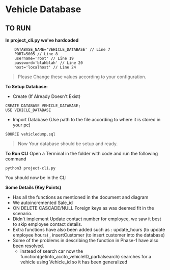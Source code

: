 # Vehicle Database  
## TO RUN

__In project_cli.py we've hardcoded__
```
    DATABASE_NAME='VEHICLE_DATABASE' // Line 7
    PORT=5005 // Line 8
    username='root' // Line 19
    password='blahblah' // Line 20
    host='localhost' // Line 24
```
> Please Change these values according to your configuration.

__To Setup Database:__
* Create (If Already Doesn't Exist)
```
CREATE DATABASE VEHICLE_DATABASE; 
USE VEHICLE_DATABASE
```
* Import Database (Use path to the file according to where it is stored in your pc)
```
SOURCE vehicledump.sql
```
>  Now Your database should be setup and ready.

__To Run CLI__
Open a Terminal in the folder with code and run the following command
```
python3 project-cli.py
```
You should now be in the CLI

__Some Details (Key Points)__
* Has all the functions as mentioned in the document and diagram
* We autoincremented Sale_id
* ON DELETE CASCADE/NULL Foreign keys as was deemed fit in the scenario.
* Didn't implement Update contact number for employee, we saw it best to skip employee contact details.
* Extra functions have also been added such as : update_hours (to update employee hours) , insertCustomer (to insert customer into the database)
* Some of the problems in describing the function in Phase-1 have also been resolved.
    - instead of search car now the function(getinfo_accto_vehicleID_partialsearch) searches for a vehicle using Vehicle_id so it has been generalized
